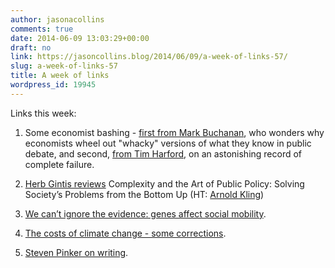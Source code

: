 ```yaml
---
author: jasonacollins
comments: true
date: 2014-06-09 13:03:29+00:00
draft: no
link: https://jasoncollins.blog/2014/06/09/a-week-of-links-57/
slug: a-week-of-links-57
title: A week of links
wordpress_id: 19945
---
```


Links this week:






	
  1. Some economist bashing - [first from Mark Buchanan](https://medium.com/the-physics-of-finance/defending-economists-from-themselves-db6457be3dd8), who wonders why economists wheel out "whacky" versions of what they know in public debate, and second, [from Tim Harford](http://www.ft.com/cms/s/2/14e323ee-e602-11e3-aeef-00144feabdc0.html#axzz33Hs3Sn21), on an astonishing record of complete failure.

	
  2. [Herb Gintis reviews](http://www.amazon.com/Complexity-Art-Public-Policy-Societys/product-reviews/0691152098/ref=dpx_acr_rat_t2_txt?showViewpoints=1) Complexity and the Art of Public Policy: Solving Society’s Problems from the Bottom Up (HT: [Arnold Kling](http://www.arnoldkling.com/blog/herbert-gintis-on-the-economics-of-public-policy/))

	
  3. [We can’t ignore the evidence: genes affect social mobility](http://www.prospectmagazine.co.uk/magazine/we-cant-ignore-the-evidence-genes-affect-social-mobility/#.U5Urti9CXBN).

	
  4. [The costs of climate change - some corrections](http://andrewgelman.com/2014/05/27/whole-fleet-gremlins-looking-carefully-richard-tols-twice-corrected-paper-economic-effects-climate-change/).

	
  5. [Steven Pinker on writing](http://edge.org/conversation/writing-in-the-21st-century).



